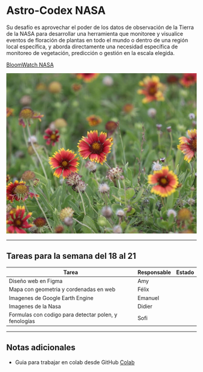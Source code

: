 # Astro-Codex NASA
Su desafío es aprovechar el poder de los datos de observación de la Tierra de la NASA para desarrollar una herramienta que monitoree y visualice eventos de floración de plantas en todo el mundo o dentro de una región local específica, y aborda directamente una necesidad específica de monitoreo de vegetación, predicción o gestión en la escala elegida.
 
 [BloomWatch NASA](https://www.spaceappschallenge.org/2025/challenges/bloomwatch-an-earth-observation-application-for-global-flowering-phenology/?tab=details)
 
 ![BLOOMWATCH](assets/images/BloomWatch.jpg)
 
 ---
 
 ## Tareas para la semana del 18 al 21
 
 | Tarea                                                | Responsable | Estado  |
 |------------------------------------------------------|-------------|---------|
 | Diseño web en Figma                                  |    Amy      |         |
 | Mapa con geometria y cordenadas en web               |   Félix     |         |
 | Imagenes de Google Earth Engine                      |   Emanuel   |         |
 | Imagenes de la Nasa                                  |   Didier    |         |
 | Formulas con codigo para detectar polen, y fenologías|   Sofi      |         |
 
 ---
 
 ## Notas adicionales
 - Guia para trabajar en colab desde GitHub [Colab](/pages/GuiaColab)



